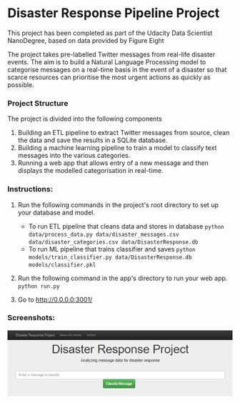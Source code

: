 # Disaster Response Pipeline Project

This project has been completed as part of the Udacity Data Scientist NanoDegree, based on data provided by Figure Eight

The project takes pre-labelled Twitter messages from real-life disaster events. The aim is to build a Natural Language Processing model to categorise messages on a real-time basis in the event of a disaster so that scarce resources can prioritise the most urgent actions as quickly as possible. 

### Project Structure
The project is divided into the following components

1. Building an ETL pipeline to extract Twitter messages from source, clean the data and save the results in a SQLite database.
2. Building a machine learning pipeline to train a model to classify text messages into the various categories.
3. Running a web app that allows entry of a new message and then displays the modelled categorisation in real-time.

### Instructions:
1. Run the following commands in the project's root directory to set up your database and model.

    - To run ETL pipeline that cleans data and stores in database
        `python data/process_data.py data/disaster_messages.csv data/disaster_categories.csv data/DisasterResponse.db`
    - To run ML pipeline that trains classifier and saves
        `python models/train_classifier.py data/DisasterResponse.db models/classifier.pkl`

2. Run the following command in the app's directory to run your web app.
    `python run.py`

3. Go to http://0.0.0.0:3001/

### Screenshots:
![Web entry](screenshots/1_enter_message.png)
